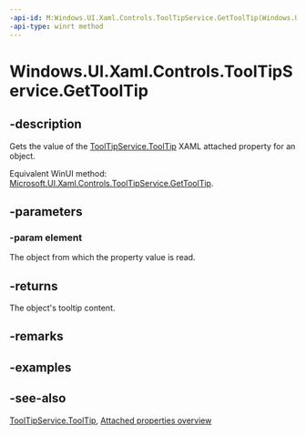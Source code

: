 ```yaml
---
-api-id: M:Windows.UI.Xaml.Controls.ToolTipService.GetToolTip(Windows.UI.Xaml.DependencyObject)
-api-type: winrt method
---
```


<!-- Method syntax
public object GetToolTip(Windows.UI.Xaml.DependencyObject element)
-->

# Windows.UI.Xaml.Controls.ToolTipService.GetToolTip

## -description
Gets the value of the [ToolTipService.ToolTip](tooltipservice_tooltip.md) XAML attached property for an object.

Equivalent WinUI method: [Microsoft.UI.Xaml.Controls.ToolTipService.GetToolTip](/windows/winui/api/microsoft.ui.xaml.controls.tooltipservice.gettooltip).

## -parameters
### -param element
The object from which the property value is read.

## -returns
The object's tooltip content.

## -remarks

## -examples

## -see-also

[ToolTipService.ToolTip](tooltipservice_tooltip.md), [Attached properties overview](/windows/uwp/xaml-platform/attached-properties-overview)
